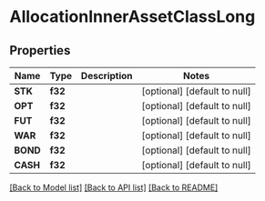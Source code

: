 # AllocationInnerAssetClassLong

## Properties
Name | Type | Description | Notes
------------ | ------------- | ------------- | -------------
**STK** | **f32** |  | [optional] [default to null]
**OPT** | **f32** |  | [optional] [default to null]
**FUT** | **f32** |  | [optional] [default to null]
**WAR** | **f32** |  | [optional] [default to null]
**BOND** | **f32** |  | [optional] [default to null]
**CASH** | **f32** |  | [optional] [default to null]

[[Back to Model list]](../README.md#documentation-for-models) [[Back to API list]](../README.md#documentation-for-api-endpoints) [[Back to README]](../README.md)


